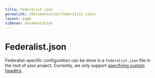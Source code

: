 ```yaml
---
title: Federalist.json
permalink: /documentation/federalist-json/
layout: page
sidenav: documentation
---
```


# Federalist.json

Federalist-specific configuration can be done in a `federalist.json` file in the root of your project. Currently, we only support [specifying custom headers](/documentation/custom-headers).